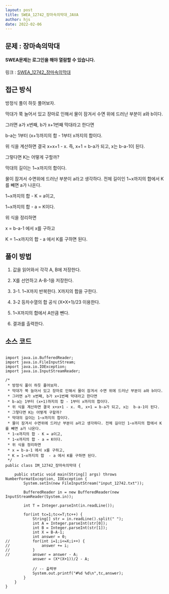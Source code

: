```yaml
---
layout: post
title: SWEA_12742_장마속의막대_JAVA
author: hjs
date: 2022-02-06
---
```


## 문제 : 장마속의막대

#### SWEA문제는 로그인을 해야 열람할 수 있습니다.

링크 : [SWEA_12742_장마속의막대](https://swexpertacademy.com/main/code/problem/problemDetail.do?contestProbId=AXuUrGbatNMDFARa)


## 접근 방식
방정식 풀이 하듯 풀어보자.

막대가 쭉 늘어서 있고 장마로 인해서 물이 잠겨서 수면 위에 드러난 부분이 a와 b이다.

그러면 a가 x번째, b가 x+1번째 막대라고 한다면

b-a는 1부터 (x+1)까지의 합 - 1부터 x까지의 합이다.

위 식을 계산하면 결국 x+x+1 - x. 즉, x+1 = b-a가 되고, x는  b-a-1이 된다.

그렇다면 K는 어떻게 구할까?

막대의 길이는 1~x까지의 합이다.

물이 잠겨서 수면위에 드러난 부분이 a라고 생각하다. 전체 길이인 1~x까지의 합에서 K를 빼면 a가 나온다.

1~x까지의 합 - K = a이고,

1~x까지의 합 - a = K이다.

위 식을 정리하면

x = b-a-1 에서 x를 구하고

K = 1~x까지의 합  - a 에서 K를 구하면 된다.

## 풀이 방법
1. 값을 읽어와서 각각 A, B에 저장한다.

2. X를 선언하고 A-B-1을 저장한다.

3. 3-1. 1~X까지 반복한다. X까지의 합을 구한다.

3. 3-2 등차수열의 합 공식 (X*X+1)/23 이용한다.

4. 1~X까지의 합에서 A만큼 뺀다.

5. 결과를 출력한다.

## 소스 코드

~~~

import java.io.BufferedReader;
import java.io.FileInputStream;
import java.io.IOException;
import java.io.InputStreamReader;

/*
 * 방정식 풀이 하듯 풀어보자.
 * 막대가 쭉 늘어서 있고 장마로 인해서 물이 잠겨서 수면 위에 드러난 부분이 a와 b이다.
 * 그러면 a가 x번째, b가 x+1번째 막대라고 한다면
 * b-a는 1부터 (x+1)까지의 합 - 1부터 x까지의 합이다.
 * 위 식을 계산하면 결국 x+x+1 - x. 즉, x+1 = b-a가 되고, x는  b-a-1이 된다.
 * 그렇다면 K는 어떻게 구할까?
 * 막대의 길이는 1~x까지의 합이다.
 * 물이 잠겨서 수면위에 드러난 부분이 a라고 생각하다. 전체 길이인 1~x까지의 합에서 K를 빼면 a가 나온다.
 * 1~x까지의 합 - K = a이고,
 * 1~x까지의 합 - a = K이다.
 * 위 식을 정리하면
 * x = b-a-1 에서 x를 구하고,
 * K = 1~x까지의 합  - a 에서 K를 구하면 된다.
 */
public class IM_12742_장마속의막대 {

	public static void main(String[] args) throws NumberFormatException, IOException {
		System.setIn(new FileInputStream("input_12742.txt"));

		BufferedReader in = new BufferedReader(new InputStreamReader(System.in));

		int T = Integer.parseInt(in.readLine());

		for(int tc=1;tc<=T;tc++) {
			String[] str = in.readLine().split(" ");
			int A = Integer.parseInt(str[0]);
			int B = Integer.parseInt(str[1]);
			int X = B-A-1;
			int answer = 0;
//			for(int i=1;i<=X;i++) {
//				answer += i;
//			}
//			answer = answer - A;
			answer = (X*(X+1))/2 - A;

			// -- 출력부
			System.out.printf("#%d %d\n",tc,answer);
		}
	}
}


~~~

